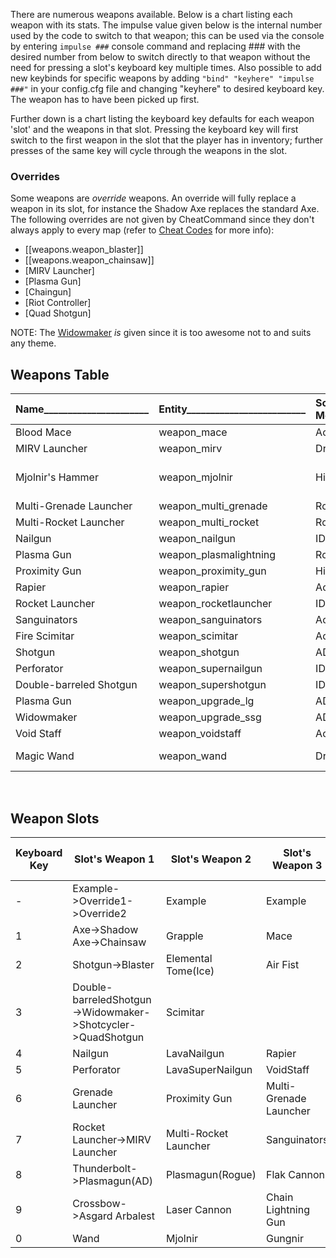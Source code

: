 
There are numerous weapons available.  Below is a chart listing each weapon
with its stats.  The impulse value given below is the internal number used by
the code to switch to that weapon; this can be used via the console by entering
`impulse ###` console command and replacing \### with the desired number from
below to switch directly to that weapon without the need for pressing a slot's
keyboard key multiple times.  Also possible to add new keybinds for specific
weapons by adding `"bind" "keyhere" "impulse ###"` in your config.cfg file and
changing "keyhere" to desired keyboard key.  The weapon has to have been picked
up first.

Further down is a chart listing the keyboard key defaults for each weapon 'slot'
and the weapons in that slot.  Pressing the keyboard key will first switch to
the first weapon in the slot that the player has in inventory; further presses
of the same key will cycle through the weapons in the slot.

### Overrides

Some weapons are _override_ weapons.  An override will fully replace a weapon
in its slot, for instance the Shadow Axe replaces the standard Axe.  The
following overrides are not given by CheatCommand since they don't always apply
to every map (refer to [Cheat Codes](8.5-Cheat-Codes.md) for more info):
* [[weapons.weapon_blaster]]
* [[weapons.weapon_chainsaw]]
* [MIRV Launcher]
* [Plasma Gun]
* [Chaingun]
* [Riot Controller]
* [Quad Shotgun]

NOTE: The [Widowmaker](3.33-weapon_upgrade_ssg.md) _is_ given since it is too
awesome not to and suits any theme.

## Weapons Table

|Name______________________|Entity_________________________|Source Mod_____|Damage_______________________________________________________|Description_____________________________________________________________________________________________________________________________________________________________________________________________________________________________________________________________|Ammo (Uses 1 Unless Specified)_______________|Impulse|Tome_of_Power_Effects___________________________________________________________________________________________|
|:-------------------------|:------------------------------|:--------------|:------------------------------------------------------------|:-----------------------------------------------------------------------------------------------------------------------------------------------------------------------------------------------------------------------------------------------------------------------|:--------------------------------------------|:------|----------------------------------------------------------------------------------------------------------------|                                                                                                                                   
|Blood Mace                |weapon_mace                    |AoA            |45                                                           |Each hit recovers 5 HP. If off ground, first attack the player will lunge forward.                                                                                                                                                                                       |None                                         |83     |Gibs zombies. Adds third attack, area of effect health drain.|
|MIRV Launcher             |weapon_mirv                    |Drake          |120(120)                                                     |Multiple Independently Targeted Reentry Vehicles. Replaces the rocket launcher.  Launches a player guided missile that spear gibs anything in its path before it splits into 4 separate exploding missiles.                                                             |5 Rockets                                    |7      |Fires 5 shots in fan like multi-rocket launcher.
|Mjolnir's Hammer          |weapon_mjolnir                 |Hipnotic       |50, 70 to zombies; lightning initially 80, then 30 every 0.2s|Powerful blunt force melee.  Shoots out lightning if hit on ground but uses and needs 15 ammo and lightning continues to hurt a live target for 0.8s or unless out of 350 range from ground impact point.  Firing in water has the same discharge effect as thunderbolt.|None/Cells if ground hit                     |77     |Uses 30 cells on ground hit to generate lightning ball that zaps **all** enemies within a 256 unit radius.  Each lightning beam shoots through up 3 enemies in a line.  Lightning will always gib zombies.  Causes (40) burst) damage when lightning orb explodes after 1.9secs.  Works underwater without hurting the user.|
|Multi-Grenade Launcher    |weapon_multi_grenade           |Rogue          |(120) if main impacts, (90) * 4 Mini grenades                |Fires a yellow grenade that splits into 5 mini-grenades that then explode soon after.  If main grenade hits enemy or player before splitting, it does normal grenade damage.                                                                                            |Multi-Rockets                                |62     ||
|Multi-Rocket Launcher     |weapon_multi_rocket            |Rogue          |60-75(75) each                                               |Fires 4 rockets at once in a horizontal spread pattern.  Rockets semi-home to nearby monsters.                                                                                                                                                                          |Multi-Rockets                                |63     ||
|Nailgun                   |weapon_nailgun                 |ID1            |9                                                            |Fires nails out rapidly alternating from one barrel to the other.                                                                                                                                                                                                       |Nails                                        |4      ||
|Plasma Gun                |weapon_plasmalightning         |Rogue          |80-100(70)                                                   |Fires a lightning ball that explodes on impact.  Lightning ball then shoots out lightning at any nearby enemies if there are some within a 320 unit range.                                                                                                              |Plasma                                       |64     ||
|Proximity Gun             |weapon_proximity_gun           |Hipnotic       |(95)                                                         |Fires a red mine that sticks to walls.  The mine explodes only when something moves near it.                                                                                                                                                                            |Rockets                                      |76     ||
|Rapier                    |weapon_rapier                  |AoA            |35 melee, 25 projectile (with ammo)                          |Three quick melee attacks. Ammo adds a projectile that attacks 3 times. Bonus dmg against Shamblers.                                                                                                                                                                    |Blood Crystals                               |89     |Adds spin attack to rapier projectile, 120 radius damage.|
|Rocket Launcher           |weapon_rocketlauncher          |ID1            |100-120(120)                                                 |Fires a rocket that explodes on impact.                                                                                                                                                                                                                                 |Rockets                                      |7      ||
|Sanguinators              |weapon_sanguinators            |AoA            |25 dmg, hitscan.                                             |Attacks cause blood to seek player, recovering health.                                                                                                                                                                                                                  |Blood Crystals                               |87     |Bloodorbs become explosive projectiles that launch upon attack.|
|Fire Scimitar             |weapon_scimitar                |AoA            |melee 40; projectile 150(200)                                |3-hit melee combo. First attack launches player forward. Third attack adds a projectile if you have ammo.                                                                                                                                                               |Elemental Mana                               |88     |Much stronger dash, 1 projectile per attack.|
|Shotgun                   |weapon_shotgun                 |AD             |4-24                                                         |Fires a burst of 6 pellets in a spread of '0.04 0.04 0'. Spread is '0.01 0.01 0' with Sharpshooter. Defaults to hitscan (See `temp1` [[general.config-and-settings]]). Note: AD fired 1 extra visual tracer for projectiles. |Shells                                       |2      ||
|Perforator                |weapon_supernailgun            |ID1            |18                                                           |Fires nails rapidly for high damage.                                                                                                                                                                                                                                    |2 Nails                                      |5      ||
|Double-barreled Shotgun   |weapon_supershotgun            |ID1            |4-56                                                         |Fires a burst of 14 pellets in a spread of '0.14 0.08 0'. Spread is '0.04 0.04 0' with Sharpshooter. Defaults to hitscan (See `temp1` [[general.config-and-settings]]).                                                      |2 Shells                                     |3      ||
|Plasma Gun                |weapon_upgrade_lg              |AD             |45(20)                                                       |Replaces the lightning gun.  Fires a rapid burst of small blue plasma balls.  The plasma balls explode on impact causing splash damage.                                                                                                                                 |Cells                                        |8      ||
|Widowmaker                |weapon_upgrade_ssg             |AD             |4-84                                                         |Replaces the Double-barreled Shotgun.  Fires 21 tracer pellets in a wide spread of '0.14 0.08 0'.  Spread is '0.04 0.04 0' with Sharpshooter powerup. Defaults to hitscan (See `temp1` [[general.config-and-settings]]).     |3 Shells                                     |3      ||
|Void Staff                |weapon_voidstaff               |AoA            |45 on hit; 50-100 on detonate.                               |Launches Void shards, which can be detonated for radius damage. Projectiles accelerate upwards.                                                                                                                                                                         |Void Shards                                  |84     |Erratic projectiles, increased damage.|
|Magic Wand                |weapon_wand                    |Drake          |16 per spark, 64 for full charge                             |Fires a hitscan spark effects equal to currently charged mana ammo in a tight fan shape at a distance of 600 max. When fully charged, center spark is a small spark explosion with knockback, recharges ammo up to 4 at all times, 1 recharge every 0.4s.               |1-5 None                                     |79     |Mana is increased to 5 and never depletes until tome times out so every shot fires all 5 sparks.  Fires further and a fan of 5 sparks with death knight tracers on the outer edge 2 sparks for added visibility and bonus 5 damage each.|

<br />

## Weapon Slots
|Keyboard Key|Slot's Weapon 1|Slot's Weapon 2|Slot's Weapon 3|Slot's Weapon 4|
|---|---|---|---|---|
|-|Example->Override1->Override2|Example|Example|Unused|
|1|Axe->Shadow Axe->Chainsaw|Grapple|Mace||
|2|Shotgun->Blaster|Elemental Tome(Ice)|Air Fist||
|3|Double-barreledShotgun->Widowmaker->Shotcycler->QuadShotgun|Scimitar|||
|4|Nailgun|LavaNailgun|Rapier||
|5|Perforator|LavaSuperNailgun|VoidStaff||
|6|Grenade Launcher|Proximity Gun|Multi-Grenade Launcher||
|7|Rocket Launcher->MIRV Launcher|Multi-Rocket Launcher|Sanguinators||
|8|Thunderbolt->Plasmagun(AD)|Plasmagun(Rogue)|Flak Cannon||
|9|Crossbow->Asgard Arbalest|Laser Cannon|Chain Lightning Gun||
|0|Wand|Mjolnir|Gungnir||